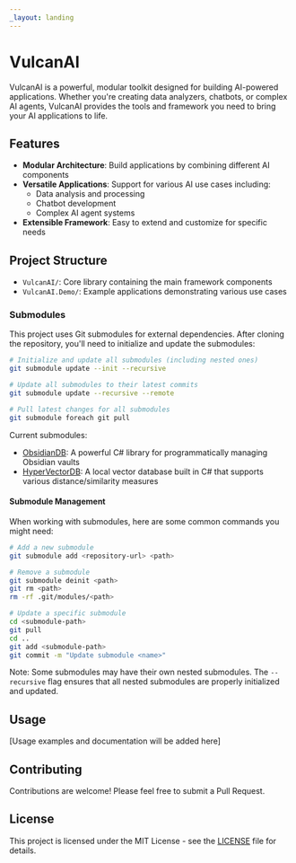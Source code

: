```yaml
---
_layout: landing
---
```


# VulcanAI

VulcanAI is a powerful, modular toolkit designed for building AI-powered applications. Whether you're creating data analyzers, chatbots, or complex AI agents, VulcanAI provides the tools and framework you need to bring your AI applications to life.

## Features

- **Modular Architecture**: Build applications by combining different AI components
- **Versatile Applications**: Support for various AI use cases including:
  - Data analysis and processing
  - Chatbot development
  - Complex AI agent systems
- **Extensible Framework**: Easy to extend and customize for specific needs


## Project Structure

- `VulcanAI/`: Core library containing the main framework components
- `VulcanAI.Demo/`: Example applications demonstrating various use cases

### Submodules

This project uses Git submodules for external dependencies. After cloning the repository, you'll need to initialize and update the submodules:

```bash
# Initialize and update all submodules (including nested ones)
git submodule update --init --recursive

# Update all submodules to their latest commits
git submodule update --recursive --remote

# Pull latest changes for all submodules
git submodule foreach git pull
```

Current submodules:
- [ObsidianDB](https://github.com/StevenGann/ObsidianDB): A powerful C# library for programmatically managing Obsidian vaults
- [HyperVectorDB](https://github.com/StevenGann/HyperVectorDB): A local vector database built in C# that supports various distance/similarity measures

#### Submodule Management

When working with submodules, here are some common commands you might need:

```bash
# Add a new submodule
git submodule add <repository-url> <path>

# Remove a submodule
git submodule deinit <path>
git rm <path>
rm -rf .git/modules/<path>

# Update a specific submodule
cd <submodule-path>
git pull
cd ..
git add <submodule-path>
git commit -m "Update submodule <name>"
```

Note: Some submodules may have their own nested submodules. The `--recursive` flag ensures that all nested submodules are properly initialized and updated.

## Usage

[Usage examples and documentation will be added here]

## Contributing

Contributions are welcome! Please feel free to submit a Pull Request.

## License

This project is licensed under the MIT License - see the [LICENSE](LICENSE) file for details.
